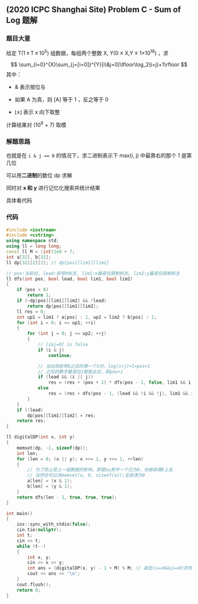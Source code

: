 ## (2020 ICPC Shanghai Site) Problem C - Sum of Log 题解



### 题目大意

给定 T(1 ≤ T ≤ 10<sup>5</sup>) 组数据，每组两个整数 X, Y(0 ≤ X,Y ≤ 1×10<sup>18</sup>) ，求 

$$
\sum_{i=0}^{X}\sum_{j=[i=0]}^{Y}[i\&j=0]\lfloor\log_2(i+j)+1\rfloor
$$
其中：

+ & 表示按位与

+ 如果 A 为真，则 [A] 等于 1 ，反之等于 0 
+ ⌊x⌋ 表示 x 向下取整

计算结果对 (10<sup>9</sup> + 7) 取模



### 解题思路

也就是在 `i & j == 0` 的情况下，求二进制表示下 max(i, j) 中最靠右的那个 1 是第几位

可以用**二进制**的数位 dp 求解

同时对 **x 和 y** 进行记忆化搜索并统计结果

具体看代码



### 代码

``` c++
#include <iostream>
#include <cstring>
using namespace std;
using ll = long long;
const ll M = (int)1e9 + 7;
int a[32], b[32];
ll dp[32][2][2]; // dp[pos][lim1][lim2]

// pos:当前位, lead:前导0标志, lim1:x最高位限制标志, lim2:y最高位限制标志
ll dfs(int pos, bool lead, bool lim1, bool lim2)
{
    if (pos < 0)
        return 1;
    if (~dp[pos][lim1][lim2] && !lead)
        return dp[pos][lim1][lim2];
    ll res = 0;
    int up1 = lim1 ? a[pos] : 1, up2 = lim2 ? b[pos] : 1;
    for (int i = 0; i <= up1; ++i)
    {
        for (int j = 0; j <= up2; ++j)
        {
            // [i&j=0] is false
            if (i & j)
                continue;

            // 当出现前导0之后的第一个1时，log(i+j)+1=pos+1
            // 之后的数字最高位1都是此位，即pos+1
            if (lead && (i || j))
                res = (res + (pos + 1) * dfs(pos - 1, false, lim1 && i == a[pos], lim2 && j == b[pos]) % M) % M;
            else
                res = (res + dfs(pos - 1, (lead && !i && !j), lim1 && i == a[pos], lim2 && j == b[pos])) % M;
        }
    }
    if (!lead)
        dp[pos][lim1][lim2] = res;
    return res;
}

ll digitalDP(int x, int y)
{
    memset(dp, -1, sizeof(dp));
    int len;
    for (len = 0; (x || y); x >>= 1, y >>= 1, ++len)
    {
        // 为了防止受上一组数据的影响，即使xy其中一个已为0，也继续填0上去
        // 当然也可以先memset(a, 0, sizeof(a));全部清为0
        a[len] = (x & 1);
        b[len] = (y & 1);
    }
    return dfs(len - 1, true, true, true);
}

int main()
{
    ios::sync_with_stdio(false);
    cin.tie(nullptr);
    int t;
    cin >> t;
    while (t--)
    {
        int x, y;
        cin >> x >> y;
        int ans = (digitalDP(x, y) - 1 + M) % M; // 减去(i==0&&j==0)的情况
        cout << ans << '\n';
    }
    cout.flush();
    return 0;
}
```

